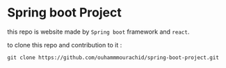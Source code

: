 # Spring boot Project

this repo is website made by `Spring boot` framework and `react`.

to clone this repo and contribution to it :
```
git clone https://github.com/ouhammmourachid/spring-boot-project.git
```
